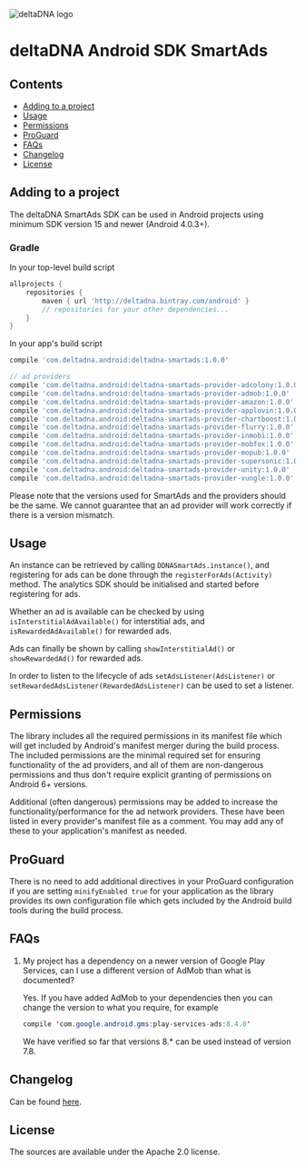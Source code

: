![deltaDNA logo](https://deltadna.com/wp-content/uploads/2015/06/deltadna_www@1x.png)

# deltaDNA Android SDK SmartAds

## Contents
* [Adding to a project](#adding-to-a-project)
* [Usage](#usage)
* [Permissions](#permissions)
* [ProGuard](#proguard)
* [FAQs](#faqs)
* [Changelog](#changelog)
* [License](#license)

## Adding to a project
The deltaDNA SmartAds SDK can be used in Android projects using minimum
SDK version 15 and newer (Android 4.0.3+).

### Gradle
In your top-level build script
```groovy
allprojects {
    repositories {
        maven { url 'http://deltadna.bintray.com/android' }
        // repositories for your other dependencies...
    }
}
```
In your app's build script
```groovy
compile 'com.deltadna.android:deltadna-smartads:1.0.0'

// ad providers
compile 'com.deltadna.android:deltadna-smartads-provider-adcolony:1.0.0'
compile 'com.deltadna.android:deltadna-smartads-provider-admob:1.0.0'
compile 'com.deltadna.android:deltadna-smartads-provider-amazon:1.0.0'
compile 'com.deltadna.android:deltadna-smartads-provider-applovin:1.0.0'
compile 'com.deltadna.android:deltadna-smartads-provider-chartboost:1.0.0'
compile 'com.deltadna.android:deltadna-smartads-provider-flurry:1.0.0'
compile 'com.deltadna.android:deltadna-smartads-provider-inmobi:1.0.0'
compile 'com.deltadna.android:deltadna-smartads-provider-mobfox:1.0.0'
compile 'com.deltadna.android:deltadna-smartads-provider-mopub:1.0.0'
compile 'com.deltadna.android:deltadna-smartads-provider-supersonic:1.0.0'
compile 'com.deltadna.android:deltadna-smartads-provider-unity:1.0.0'
compile 'com.deltadna.android:deltadna-smartads-provider-vungle:1.0.0'
```

Please note that the versions used for SmartAds and the providers should
be the same. We cannot guarantee that an ad provider will work correctly
if there is a version mismatch.

## Usage
An instance can be retrieved by calling `DDNASmartAds.instance()`, and
registering for ads can be done through the `registerForAds(Activity)`
method. The analytics SDK should be initialised and started before
registering for ads.

Whether an ad is available can be checked by using
`isInterstitialAdAvailable()` for interstitial ads, and
`isRewardedAdAvailable()` for rewarded ads.

Ads can finally be shown by calling `showInterstitialAd()` or
`showRewardedAd()` for rewarded ads.

In order to listen to the lifecycle of ads `setAdsListener(AdsListener)`
or `setRewardedAdsListener(RewardedAdsListener)` can be used to set a
listener.

## Permissions
The library includes all the required permissions in its manifest file
which will get included by Android's manifest merger during the build
process. The included permissions are the minimal required set for
ensuring functionality of the ad providers, and all of them are
non-dangerous permissions and thus don't require explicit granting of
permissions on Android 6+ versions.

Additional (often dangerous) permissions may be added to increase the
functionality/performance for the ad network providers. These have been
listed in every provider's manifest file as a comment. You may add any
of these to your application's manifest as needed.

## ProGuard
There is no need to add additional directives in your ProGuard
configuration if you are setting `minifyEnabled true` for your
application as the library provides its own configuration file which
gets included by the Android build tools during the build process.

## FAQs
1.  My project has a dependency on a newer version of Google Play
    Services, can I use a different version of AdMob than what is
    documented?
    
    Yes. If you have added AdMob to your dependencies then you can
    change the version to what you require, for example
    ```Java
    compile 'com.google.android.gms:play-services-ads:8.4.0'
    ```
    We have verified so far that versions 8.* can be used instead of
    version 7.8.

## Changelog
Can be found [here](CHANGELOG.md).

## License
The sources are available under the Apache 2.0 license.
